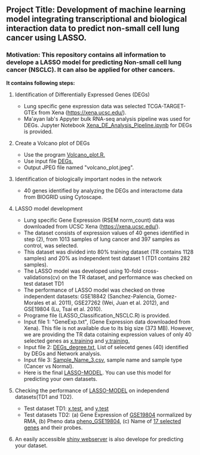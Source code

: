 ## Project Title: Development of machine learning model integrating transcriptional and biological interaction data to predict non-small cell lung cancer using LASSO. 

### Motivation: This repository contains all information to develope a LASSO model for predicting Non-small cell lung cancer (NSCLC). It can also be applied for other cancers.

**It contains following steps:**
1. Identification of Differentially Expressed Genes (DEGs)
    - Lung specific gene expression data was selected TCGA-TARGET-GTEx from Xena (https://xena.ucsc.edu/).
    - Ma'ayan lab's Appyter bulk RNA-seq analysis pipeline was used for DEGs.
        Jupyter Notebook [Xena_DE_Analysis_Pipeline.ipynb](https://github.com/firozimtech/LASSO-for-NSCLC/blob/8e997912adc303525b1a384cd0c32ae2336635e2/Xena_DE_Analysis_Pipeline.ipynb) for DEGs is provided.

2. Create a Volcano plot of DEGs
    - Use the program [Volcano_plot.R.](https://github.com/firozimtech/LASSO-for-NSCLC/blob/main/Volcano_plot.R)
    - Use input file [DEGs.](https://github.com/firozimtech/LASSO-for-NSCLC/blob/main/DEG_results_Primary_Tumor_Recurrent_Tumor_vs_Normal_Tissue_Solid_Tissue_Normal.csv)
    - Output JPEG file named "volcano_plot.jpeg".
    
3. Identification of biologically important nodes in the network
    - 40 genes identified by analyzing the DEGs and interactome data from BIOGRID using Cytoscape.

4. LASSO model development 
    - Lung specific Gene Expression (RSEM norm_count) data was downloaded from UCSC Xena (https://xena.ucsc.edu/). 
    - The dataset consists of expression values of 40 genes identified in step (2), from 1013 samples of lung cancer and 397 samples as control, was selected.
    - This dataset was divided into 80% training dataset (TR contains 1128 samples) and 20% as independent test dataset 1 (TD1 contains 282 samples).
    - The LASSO model was developed using 10-fold cross-validations(cv) on the TR dataset, and performance was checked on test dataset TD1
    - The performance of LASSO model was checked on three independent datasets:
    GSE18842 (Sanchez-Palencia, Gomez-Morales et al. 2011), GSE27262 (Wei, Juan et al. 2012), and GSE19804 (Lu, Tsai et al. 2010).
    - Programe file (LASSO_Classification_NSCLC.R) is provided.
    - Input file 1: "GeneExp.txt", (Gene Expression data downloaded from Xena). This file is not available due to its big size (373 MB). However, we are providing the TR data cotaining expression values of only 40 selected genes as [x.training](https://github.com/firozimtech/LASSO-for-NSCLC/blob/main/x4.train.rds) and [y.training.](https://github.com/firozimtech/LASSO-for-NSCLC/blob/main/y.train.rds)
    - Input file 2: [DEGs_degree.txt](https://github.com/firozimtech/LASSO-for-NSCLC/blob/8e997912adc303525b1a384cd0c32ae2336635e2/DEGs_degree.txt), List of selecetd genes (40) identified by DEGs and Network analysis.
    - Input file 3: [Sample_Name_3.csv](https://github.com/firozimtech/LASSO-for-NSCLC/blob/8e997912adc303525b1a384cd0c32ae2336635e2/Sample_Name_3.csv), sample name and sample type (Cancer vs Normal).
    - Here is the final [LASSO-MODEL](https://github.com/firozimtech/LASSO-for-NSCLC/blob/main/LASSO_model.rds). You can use this model for predicting your own datasets. 
   

5. Checking the performance of [LASSO-MODEL](https://github.com/firozimtech/LASSO-for-NSCLC/blob/main/LASSO_model.rds) on independend datasets(TD1 and TD2).
    - Test dataset TD1: [x.test](https://github.com/firozimtech/NSCLC_LASSO_Predictor/blob/main/x4.test.rds), and [y.test](https://github.com/firozimtech/NSCLC_LASSO_Predictor/blob/main/y.test.rds)
    - Test datasets TD2: 
    \(a) Gene Expression of [GSE19804]() normalized by RMA, (b) Pheno data [pheno_GSE19804](https://github.com/firozimtech/NSCLC_LASSO_Predictor/blob/main/pheno_GSE19804.txt), (c) Name of [17 selected genes](https://github.com/firozimtech/NSCLC_LASSO_Predictor/blob/main/importantgene_5_final.txt) and their probes.

 6. An easily accessible [shiny webserver](https://hifzuransari.shinyapps.io/NSCLC_LASSO/) is also develope for predicting your dataset. 

